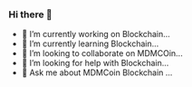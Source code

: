 ### Hi there 👋


- 🔭 I’m currently working on Blockchain...
- 🌱 I’m currently learning Blockchain...
- 👯 I’m looking to collaborate on MDMCOin...
- 🤔 I’m looking for help with Blockchain...
- 💬 Ask me about MDMCoin Blockchain ...


<!--
**mdmcoin/mdmcoin** is a ✨ _special_ ✨ repository because its `README.md` (this file) appears on your GitHub profile.



-->
